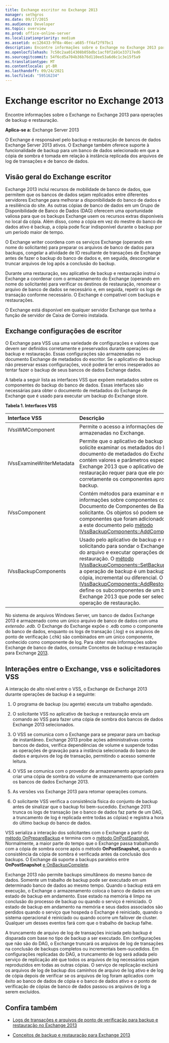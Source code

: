 ```yaml
---
title: Exchange escritor no Exchange 2013
manager: sethgros
ms.date: 09/17/2015
ms.audience: Developer
ms.topic: overview
ms.prod: office-online-server
ms.localizationpriority: medium
ms.assetid: ec126433-9f0a-46ec-a685-ff4af2f97bc1
description: Encontre informações sobre o Exchange no Exchange 2013 para operações de backup e restauração.
ms.openlocfilehash: 7c50c2aa014308b05bdbc1acf0f2a91e33717ed6
ms.sourcegitcommit: 54f6cd5a704b36b76d110ee53a6d6c1c3e15f5a9
ms.translationtype: MT
ms.contentlocale: pt-BR
ms.lasthandoff: 09/24/2021
ms.locfileid: "59516234"
---
```

# <a name="exchange-writer-in-exchange-2013"></a>Exchange escritor no Exchange 2013

Encontre informações sobre o Exchange no Exchange 2013 para operações de backup e restauração. 
  
**Aplica-se a:** Exchange Server 2013 
  
O Exchange é responsável pelo backup e restauração de bancos de dados Exchange Server 2013 ativos. O Exchange também oferece suporte à funcionalidade de backup para um banco de dados selecionado em que a cópia de sombra é tomada em relação à instância replicada dos arquivos de log de transações e de banco de dados. 
  
## <a name="overview-of-the-exchange-writer"></a>Visão geral do Exchange escritor
<a name="bk_Overview"> </a>

Exchange 2013 inclui recursos de mobilidade de banco de dados, que permitem que os bancos de dados sejam replicados entre diferentes servidores Exchange para melhorar a disponibilidade do banco de dados e a resiliência do site. As outras cópias de banco de dados em um Grupo de Disponibilidade de Banco de Dados (DAG) oferecem uma oportunidade valiosa para que os backups Exchange usem os recursos extras disponíveis no local da cópia. Além disso, como a cópia em vez do mestre do banco de dados ativo é backup, a cópia pode ficar indisponível durante o backup por um período maior de tempo. 
  
O Exchange writer coordena com os serviços Exchange (operando em nome do solicitante) para preparar os arquivos de banco de dados para backups, congelar a atividade de IO resultante de transações de Exchange antes de fazer o backup do banco de dados e, em seguida, descongelar e truncar arquivos de log após a conclusão do backup.
  
Durante uma restauração, seu aplicativo de backup e restauração instrui o Exchange a coordenar com o armazenamento do Exchange (operando em nome do solicitante) para verificar os destinos de restauração, renomear o arquivo de banco de dados se necessário e, em seguida, repetir os logs de transação conforme necessário. O Exchange é compatível com backups e restaurações.
  
O Exchange está disponível em qualquer servidor Exchange que tenha a função de servidor de Caixa de Correio instalada. 
  
## <a name="exchange-writer-configuration-settings"></a>Exchange configurações de escritor
<a name="bk_ExchangeWriterConfig"> </a>

O Exchange para VSS usa uma variedade de configurações e valores que devem ser definidos corretamente e preservados durante operações de backup e restauração. Essas configurações são armazenadas no documento Exchange de metadados do escritor. Se o aplicativo de backup não preservar essas configurações, você poderá ter erros inesperados ao tentar fazer o backup de seus bancos de dados Exchange dados. 
  
A tabela a seguir lista as interfaces VSS que expõem metadados sobre os componentes do backup do banco de dados. Essas interfaces são necessárias para obter o documento de metadados do Exchange de Exchange que é usado para executar um backup do Exchange store.
  
**Tabela 1. Interfaces VSS**

|**Interface VSS**|**Descrição**|
|:-----|:-----|
|IVssWMComponent  <br/> |Permite o acesso a informações de componente armazenadas no Exchange.  <br/> |
|IVssExamineWriterMetadata  <br/> |Permite que o aplicativo de backup e restauração solicite examinar os metadados do Exchange. O documento de metadados do Exchange de escritor contém valores e parâmetros específicos do Exchange 2013 que o aplicativo de backup e restauração requer para que ele possa especificar corretamente os componentes apropriados para backup.  <br/> |
|IVssComponent  <br/> |Contém métodos para examinar e modificar informações sobre componentes contidos no Documento de Componentes de Backup de um solicitante. Os objetos só podem ser obtidos para os componentes que foram adicionados explicitamente a este documento pelo [método IVssBackupComponents::AddComponent.](https://msdn.microsoft.com/library/windows/desktop/aa382646%28v=vs.85%29.aspx)  <br/> |
|IVssBackupComponents  <br/> |Usado pelo aplicativo de backup e restauração solicitando para sondar o Exchange sobre o status do arquivo e executar operações de backup e restauração. O [método IVssBackupComponents::SetBackupState ](https://msdn.microsoft.com/library/windows/desktop/aa382833%28v=vs.85%29.aspx) define se a operação de backup é um backup completo, cópia, incremental ou diferencial. O [método IVssBackupComponents::AddRestoreSubcomponent](https://msdn.microsoft.com/library/windows/desktop/aa382649%28v=vs.85%29.aspx) define os subcomponentes de um banco de dados Exchange 2013 que pode ser selecionado para uma operação de restauração.  <br/> |
   
No sistema de arquivos Windows Server, um banco de dados Exchange 2013 é armazenado como um único arquivo de banco de dados com uma *extensão .edb.* O Exchange do Exchange expõe o .edb como o componente do banco de dados, enquanto os logs de transação (.log) e os arquivos de ponto de verificação (.chk) são combinados em um único componente, conhecido como componente de log. Para obter mais informações sobre Exchange de banco de dados, consulte Conceitos de backup e restauração para Exchange [2013](backup-and-restore-concepts-for-exchange-2013.md).
  
## <a name="interactions-between-the-exchange-writer-vss-and-vss-requesters"></a>Interações entre o Exchange, vss e solicitadores VSS
<a name="bk_interactions"> </a>

A interação de alto nível entre o VSS, o Exchange de Exchange 2013 durante operações de backup é a seguinte:
  
1. O programa de backup (ou agente) executa um trabalho agendado. 
    
2. O solicitante VSS no aplicativo de backup e restauração envia um comando ao VSS para fazer uma cópia de sombra dos bancos de dados Exchange 2013 selecionados. 
    
3. O VSS se comunica com o Exchange para se preparar para um backup de instantâneo. Exchange 2013 proíbe ações administrativas contra bancos de dados, verifica dependências de volume e suspende todas as operações de gravação para a instância selecionada do banco de dados e arquivos de log de transação, permitindo o acesso somente leitura. 
    
4. O VSS se comunica com o provedor de armazenamento apropriado para criar uma cópia de sombra do volume de armazenamento que contém os bancos de dados Exchange 2013. 
    
5. As versões vss Exchange 2013 para retomar operações comuns. 
    
6. O solicitante VSS verifica a consistência física do conjunto de backup antes de sinalizar que o backup foi bem-sucedido. Exchange 2013 trunca os logs de transação (se o banco de dados faz parte de um DAG, a truncamento de log é replicada entre todas as cópias) e registra a hora do último backup do banco de dados.
    
VSS serializa a interação dos solicitantes com o Exchange a partir do [método OnPrepareBackup](https://msdn.microsoft.com/library/windows/desktop/aa381571%28v=vs.85%29.aspx) e termina com o [método OnPostSnapshot.](https://msdn.microsoft.com/library/windows/desktop/aa381568%28v=vs.85%29.aspx) Normalmente, a maior parte do tempo que o Exchange passa trabalhando com a cópia de sombra ocorre após o método **OnPostSnapshot,** quando a consistência da cópia de sombra é verificada antes da conclusão dos backups. O Exchange dá suporte a backups paralelos entre **OnPostSnapshot** [e OnBackupComplete](https://msdn.microsoft.com/library/windows/desktop/aa381557%28v=vs.85%29.aspx).
  
Exchange 2013 não permite backups simultâneos do mesmo banco de dados. Somente um trabalho de backup pode ser executado em um determinado banco de dados ao mesmo tempo. Quando o backup está em execução, o Exchange o armazenamento coloca o banco de dados em um estado de backup em andamento. Esse estado na memória é limpo na conclusão do processo de backup ou quando o serviço é reiniciado. O estado de backup em andamento na memória e seus dados associados são perdidos quando o serviço que hospeda o Exchange é reiniciado, quando o sistema operacional é reiniciado ou quando ocorre um failover de cluster. Qualquer um desses eventos fará com que o trabalho de backup falhe.
  
A truncamento de arquivo de log de transações iniciada pelo backup é disparada com base no tipo de backup a ser executado. Em configurações que não são do DAG, o Exchange truncará os arquivos de log de transações na conclusão de backups completos ou incrementais bem-sucedidos. Em configurações replicadas do DAG, a truncamento de log será adiada pelo serviço de replicação até que todos os arquivos de log necessários sejam reproduzidos em todas as outras cópias. O serviço de replicação excluirá os arquivos de log de backup dos caminhos de arquivo de log ativo e de log de cópia depois de verificar se os arquivos de log foram aplicados com êxito ao banco de dados de cópia e o banco de dados ativo e o ponto de verificação de cópias de banco de dados passou os arquivos de log a serem excluídos.
  
## <a name="see-also"></a>Confira também

- [Logs de transações e arquivos de ponto de verificação para backup e restauração no Exchange 2013](transaction-logs-and-checkpoint-files-for-backup-and-restore-in-exchange.md)
    
- [Conceitos de backup e restauração para Exchange 2013](backup-and-restore-concepts-for-exchange-2013.md)
    

